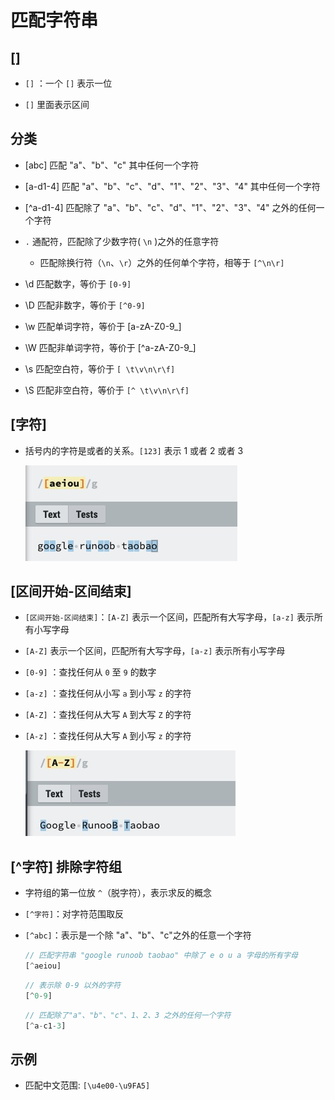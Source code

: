 # 匹配字符串

## []

+ `[]` ：一个 `[]` 表示一位

+ `[]` 里面表示区间

## 分类

+ [abc] 匹配 "a"、"b"、"c" 其中任何一个字符

+ [a-d1-4] 匹配 "a"、"b"、"c"、"d"、"1"、"2"、"3"、"4" 其中任何一个字符

+ [^a-d1-4] 匹配除了 "a"、"b"、"c"、"d"、"1"、"2"、"3"、"4" 之外的任何一个字符

+ `.` 通配符，匹配除了少数字符( `\n` )之外的任意字符

  + 匹配除换行符（`\n`、`\r`）之外的任何单个字符，相等于 `[^\n\r]`

+ \d 匹配数字，等价于 `[0-9]`

+ \D 匹配非数字，等价于 `[^0-9]`

+ \w 匹配单词字符，等价于 [a-zA-Z0-9_]

+ \W 匹配非单词字符，等价于 [^a-zA-Z0-9_]

+ \s 匹配空白符，等价于 `[ \t\v\n\r\f]`

+ \S 匹配非空白符，等价于 `[^ \t\v\n\r\f]`

## [字符]

+ 括号内的字符是或者的关系。`[123]` 表示 1 或者 2 或者 3

  ![字符](image/\[字符].jpg)

## [区间开始-区间结束]

+ `[区间开始-区间结束]`：`[A-Z]` 表示一个区间，匹配所有大写字母，`[a-z]` 表示所有小写字母

+ `[A-Z]` 表示一个区间，匹配所有大写字母，`[a-z]` 表示所有小写字母

+ `[0-9]` ：查找任何从 `0` 至 `9` 的数字

+ `[a-z]` ：查找任何从小写 `a` 到小写 `z` 的字符

+ `[A-Z]` ：查找任何从大写 `A` 到大写 `Z` 的字符

+ `[A-z]` ：查找任何从大写 `A` 到小写 `z` 的字符

  ![区间开始-区间结束](image/\[区间开始-区间结束].jpg)

## [^字符] 排除字符组

+ 字符组的第一位放 `^`（脱字符），表示求反的概念

+ `[^字符]`：对字符范围取反

+ `[^abc]`：表示是一个除 "a"、"b"、"c"之外的任意一个字符

  ```js
  // 匹配字符串 "google runoob taobao" 中除了 e o u a 字母的所有字母
  [^aeiou]
  ```

  ```js
  // 表示除 0-9 以外的字符
  [^0-9]
  ```

  ```js
  // 匹配除了"a"、"b"、"c"、1、2、3 之外的任何一个字符
  [^a-c1-3]
  ```

## 示例

+ 匹配中文范围: `[\u4e00-\u9FA5]`
